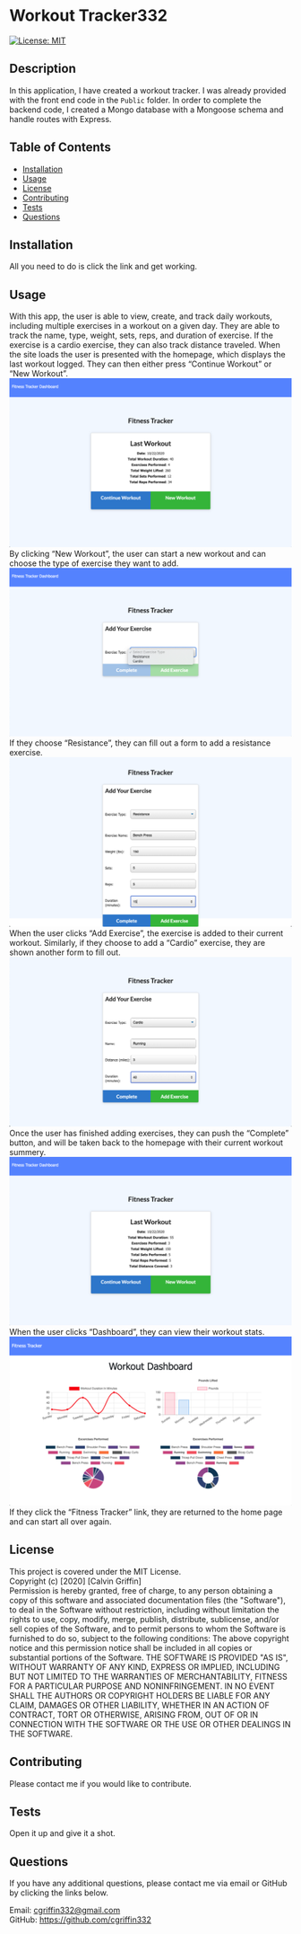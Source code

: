 # Workout Tracker332
[![License: MIT](https://img.shields.io/badge/License-MIT-yellow.svg)](https://opensource.org/licenses/MIT)

## Description

In this application, I have created a workout tracker. I was already provided with the front end code in the `Public` folder. In order to complete the backend code, I created a Mongo database with a Mongoose schema and handle routes with Express.

## Table of Contents

* [Installation](#installation)
* [Usage](#usage)
* [License](#license)
* [Contributing](#Contributing)
* [Tests](#tests)
* [Questions](#questions)

## Installation

All you need to do is click the link and get working.

## Usage

With this app, the user is able to view, create, and track daily workouts, including multiple exercises in a workout on a given day. They are able to track the name, type, weight, sets, reps, and duration of exercise. If the exercise is a cardio exercise, they can also track distance traveled.  When the site loads the user is presented with the homepage, which displays the last workout logged.  They can then either press “Continue Workout” or “New Workout”.  
![Image of Start](./public/images/workout1.png)
By clicking “New Workout”, the user can start a new workout and can choose the type of exercise they want to add.  
![Image of New](./public/images/workout2.png)
If they choose “Resistance”, they can fill out a form to add a resistance exercise.  
![Image of Resistance](./public/images/workout3.png)
When the user clicks “Add Exercise”, the exercise is added to their current workout.  Similarly, if they choose to add a “Cardio” exercise, they are shown another form to fill out.  
![Image of Cardio](./public/images/workout4.png)
Once the user has finished adding exercises, they can push the “Complete” button, and will be taken back to the homepage with their current workout summery.  
![Image of Complete](./public/images/workout5.png)
When the user clicks “Dashboard”, they can view their workout stats.  
![Image of Stats](./public/images/workout6.png)
If they click the “Fitness Tracker” link, they are returned to the home page and can start all over again.

## License

This project is covered under the MIT License. <br />
Copyright (c) [2020] [Calvin Griffin] <br />
Permission is hereby granted, free of charge, to any person obtaining a copy of this software and associated documentation files (the "Software"), to deal in the Software without restriction, including without limitation the rights to use, copy, modify, merge, publish, distribute, sublicense, and/or sell copies of the Software, and to permit persons to whom the Software is furnished to do so, subject to the following conditions:
The above copyright notice and this permission notice shall be included in all copies or substantial portions of the Software.
THE SOFTWARE IS PROVIDED "AS IS", WITHOUT WARRANTY OF ANY KIND, EXPRESS OR IMPLIED, INCLUDING BUT NOT LIMITED TO THE WARRANTIES OF MERCHANTABILITY, FITNESS FOR A PARTICULAR PURPOSE AND NONINFRINGEMENT. IN NO EVENT SHALL THE AUTHORS OR COPYRIGHT HOLDERS BE LIABLE FOR ANY CLAIM, DAMAGES OR OTHER LIABILITY, WHETHER IN AN ACTION OF CONTRACT, TORT OR OTHERWISE, ARISING FROM, OUT OF OR IN CONNECTION WITH THE SOFTWARE OR THE USE OR OTHER DEALINGS IN THE SOFTWARE.

## Contributing

Please contact me if you would like to contribute.

## Tests

Open it up and give it a shot.

## Questions

If you have any additional questions, please contact me via email or GitHub by clicking the links below.

Email: cgriffin332@gmail.com <br />
GitHub: https://github.com/cgriffin332